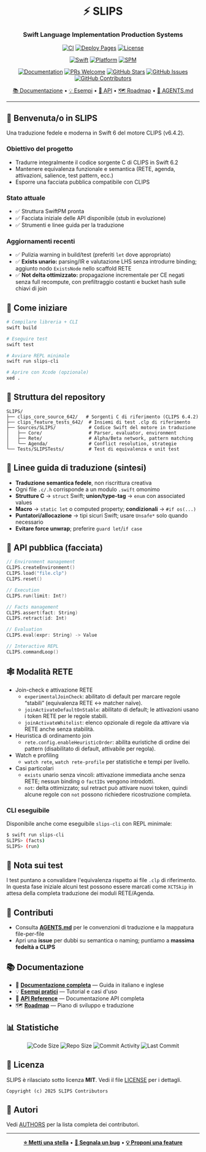 <div align="center">

# ⚡ SLIPS

### Swift Language Implementation Production Systems

[![CI](https://img.shields.io/github/actions/workflow/status/gpicchiarelli/SLIPS/ci.yml?branch=main&label=CI&logo=github&logoColor=white)](https://github.com/gpicchiarelli/SLIPS/actions/workflows/ci.yml)
[![Deploy Pages](https://img.shields.io/github/actions/workflow/status/gpicchiarelli/SLIPS/pages.yml?branch=main&label=docs&logo=github&logoColor=white)](https://github.com/gpicchiarelli/SLIPS/actions/workflows/pages.yml)
[![License](https://img.shields.io/github/license/gpicchiarelli/SLIPS?logo=opensourceinitiative&logoColor=white)](LICENSE)

[![Swift](https://img.shields.io/badge/Swift-6.2-FA7343?logo=swift&logoColor=white)](https://swift.org)
[![Platform](https://img.shields.io/badge/platform-macOS%20%7C%20Linux-lightgrey?logo=apple&logoColor=white)](https://github.com/gpicchiarelli/SLIPS)
[![SPM](https://img.shields.io/badge/SPM-compatible-brightgreen?logo=swift&logoColor=white)](https://swift.org/package-manager/)

[![Documentation](https://img.shields.io/badge/docs-online-blue?logo=readthedocs&logoColor=white)](https://gpicchiarelli.github.io/SLIPS/)
[![PRs Welcome](https://img.shields.io/badge/PRs-welcome-brightgreen?logo=github&logoColor=white)](https://github.com/gpicchiarelli/SLIPS/pulls)
[![GitHub Stars](https://img.shields.io/github/stars/gpicchiarelli/SLIPS?style=social)](https://github.com/gpicchiarelli/SLIPS/stargazers)
[![GitHub Issues](https://img.shields.io/github/issues/gpicchiarelli/SLIPS?logo=github&logoColor=white)](https://github.com/gpicchiarelli/SLIPS/issues)
[![GitHub Contributors](https://img.shields.io/github/contributors/gpicchiarelli/SLIPS?logo=github&logoColor=white)](https://github.com/gpicchiarelli/SLIPS/graphs/contributors)

[📚 Documentazione](https://gpicchiarelli.github.io/SLIPS/) • [💡 Esempi](https://gpicchiarelli.github.io/SLIPS/it/examples.html) • [🔧 API](https://gpicchiarelli.github.io/SLIPS/it/api.html) • [🗺️ Roadmap](docs/ROADMAP.md) • [🤝 AGENTS.md](AGENTS.md)

---

</div>

## 🎯 Benvenuta/o in SLIPS

Una traduzione fedele e moderna in Swift 6 del motore CLIPS (v6.4.2).

### Obiettivo del progetto

- Tradurre integralmente il codice sorgente C di CLIPS in Swift 6.2
- Mantenere equivalenza funzionale e semantica (RETE, agenda, attivazioni, salience, test pattern, ecc.)
- Esporre una facciata pubblica compatibile con CLIPS

### Stato attuale

- ✅ Struttura SwiftPM pronta
- ✅ Facciata iniziale delle API disponibile (stub in evoluzione)
- ✅ Strumenti e linee guida per la traduzione

### Aggiornamenti recenti

- ✅ Pulizia warning in build/test (preferiti `let` dove appropriato)
- ✅ **Exists unario:** parsing/IR e valutazione LHS senza introdurre binding; aggiunto nodo `ExistsNode` nello scaffold RETE
- ✅ **Not delta ottimizzato:** propagazione incrementale per CE negati senza full recompute, con prefiltraggio costanti e bucket hash sulle chiavi di join

## 🚀 Come iniziare

```bash
# Compilare libreria + CLI
swift build

# Eseguire test
swift test

# Avviare REPL minimale
swift run slips-cli

# Aprire con Xcode (opzionale)
xed .
```

## 📁 Struttura del repository

```
SLIPS/
├── clips_core_source_642/   # Sorgenti C di riferimento (CLIPS 6.4.2)
├── clips_feature_tests_642/  # Insiemi di test .clp di riferimento
├── Sources/SLIPS/            # Codice Swift del motore in traduzione
│   ├── Core/                 # Parser, evaluator, environment
│   ├── Rete/                 # Alpha/Beta network, pattern matching
│   └── Agenda/               # Conflict resolution, strategie
└── Tests/SLIPSTests/         # Test di equivalenza e unit test
```

## 📖 Linee guida di traduzione (sintesi)

- **Traduzione semantica fedele**, non riscrittura creativa
- Ogni file `.c/.h` corrisponde a un modulo `.swift` omonimo
- **Strutture C** → `struct` Swift; **union/type-tag** → `enum` con associated values
- **Macro** → `static let` o computed property; **condizionali** → `#if os(...)`
- **Puntatori/allocazione** → tipi sicuri Swift; usare `Unsafe*` solo quando necessario
- **Evitare force unwrap**; preferire `guard let`/`if case`

## 🔧 API pubblica (facciata)

```swift
// Environment management
CLIPS.createEnvironment()
CLIPS.load("file.clp")
CLIPS.reset()

// Execution
CLIPS.run(limit: Int?)

// Facts management
CLIPS.assert(fact: String)
CLIPS.retract(id: Int)

// Evaluation
CLIPS.eval(expr: String) -> Value

// Interactive REPL
CLIPS.commandLoop()
```

## 🕸️ Modalità RETE

- Join-check e attivazione RETE
  - `experimentalJoinCheck`: abilitato di default per marcare regole “stabili” (equivalenza RETE ↔ matcher naïve).
  - `joinActivateDefaultOnStable`: abilitato di default; le attivazioni usano i token RETE per le regole stabili.
  - `joinActivateWhitelist`: elenco opzionale di regole da attivare via RETE anche senza stabilità.
- Heuristica di ordinamento join
  - `rete.config.enableHeuristicOrder`: abilita euristiche di ordine dei pattern (disabilitato di default, attivabile per regola).
- Watch e profiling
  - `watch rete`, `watch rete-profile` per statistiche e tempi per livello.
- Casi particolari
  - `exists` unario senza vincoli: attivazione immediata anche senza RETE; nessun binding o `factIDs` vengono introdotti.
  - `not`: delta ottimizzato; sul retract può attivare nuovi token, quindi alcune regole con `not` possono richiedere ricostruzione completa.

### CLI eseguibile

Disponibile anche come eseguibile `slips-cli` con REPL minimale:

```bash
$ swift run slips-cli
SLIPS> (facts)
SLIPS> (run)
```

## 🧪 Nota sui test

I test puntano a convalidare l'equivalenza rispetto ai file `.clp` di riferimento. In questa fase iniziale alcuni test possono essere marcati come `XCTSkip` in attesa della completa traduzione dei moduli RETE/Agenda.

## 🤝 Contributi

- Consulta **[AGENTS.md](AGENTS.md)** per le convenzioni di traduzione e la mappatura file-per-file
- Apri una **issue** per dubbi su semantica o naming; puntiamo a **massima fedeltà a CLIPS**

## 📚 Documentazione

- 📖 **[Documentazione completa](https://gpicchiarelli.github.io/SLIPS/)** — Guida in italiano e inglese
- 💡 **[Esempi pratici](https://gpicchiarelli.github.io/SLIPS/it/examples.html)** — Tutorial e casi d'uso
- 🔧 **[API Reference](https://gpicchiarelli.github.io/SLIPS/it/api.html)** — Documentazione API completa
- 🗺️ **[Roadmap](docs/ROADMAP.md)** — Piano di sviluppo e traduzione

## 📊 Statistiche

<div align="center">

![Code Size](https://img.shields.io/github/languages/code-size/gpicchiarelli/SLIPS?logo=github&logoColor=white)
![Repo Size](https://img.shields.io/github/repo-size/gpicchiarelli/SLIPS?logo=github&logoColor=white)
![Commit Activity](https://img.shields.io/github/commit-activity/m/gpicchiarelli/SLIPS?logo=github&logoColor=white)
![Last Commit](https://img.shields.io/github/last-commit/gpicchiarelli/SLIPS?logo=github&logoColor=white)

</div>

## 📄 Licenza

SLIPS è rilasciato sotto licenza **MIT**. Vedi il file [LICENSE](LICENSE) per i dettagli.

```
Copyright (c) 2025 SLIPS Contributors
```

## 👥 Autori

Vedi [AUTHORS](AUTHORS) per la lista completa dei contributori.

---

<div align="center">

**[⭐ Metti una stella](https://github.com/gpicchiarelli/SLIPS/stargazers)** • **[🐛 Segnala un bug](https://github.com/gpicchiarelli/SLIPS/issues/new?template=bug_report.md)** • **[💡 Proponi una feature](https://github.com/gpicchiarelli/SLIPS/issues/new?template=feature_request.md)**

</div>

